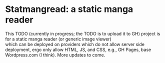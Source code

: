 # Statmangread: a static manga reader  

This TODO (currently in progress; the TODO is to upload it to GH) project is for a static manga reader (or generic image viewer)  
which can be deployed on providers which do not allow server side deployment, ergo only allow HTML, JS, and CSS, e.g., GH Pages, 
base Wordpress.com (I think). More updates to come.
